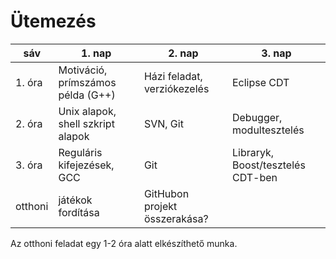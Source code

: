 # Ütemezés

sáv     | 1. nap                               | 2. nap                               | 3. nap                               |
------- | ------------------------------------ | ------------------------------------ | ------------------------------------ |
1. óra  | Motiváció, prímszámos példa (G++)    | Házi feladat, verziókezelés          | Eclipse CDT                          |
2. óra  | Unix alapok, shell szkript alapok    | SVN, Git                             | Debugger, modultesztelés             |
3. óra  | Reguláris kifejezések, GCC           | Git                                  | Libraryk, Boost/tesztelés CDT-ben    |
otthoni | játékok fordítása                    | GitHubon projekt összerakása?        |                                      |

Az otthoni feladat egy 1-2 óra alatt elkészíthető munka.
